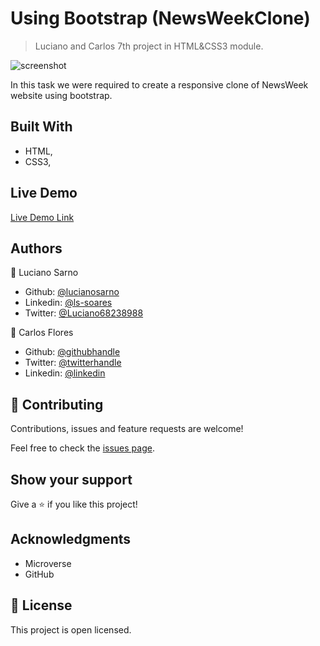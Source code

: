 # Using Bootstrap (NewsWeekClone)

> Luciano and Carlos 7th project in HTML&CSS3 module.

![screenshot](/resources/screenshot.png)

In this task we were required to create a responsive clone of NewsWeek website using bootstrap.

## Built With

- HTML,
- CSS3,

## Live Demo

[Live Demo Link](https://rawcdn.githack.com/lucianosarno/newsWeekClon/f9a3ae14ea401c79c5dac801924a63cb229bce96/index.html)

## Authors

👤 Luciano Sarno

- Github: [@lucianosarno](https://github.com/lucianosarno)
- Linkedin: [@ls-soares](https://www.linkedin.com/in/ls-soares/)
- Twitter: [@Luciano68238988](https://twitter.com/Luciano68238988)

👤 Carlos Flores

- Github: [@githubhandle](https://github.com/carlos-ssh)
- Twitter: [@twitterhandle]()
- Linkedin: [@linkedin]()

## 🤝 Contributing

Contributions, issues and feature requests are welcome!

Feel free to check the [issues page](issues/).

## Show your support

Give a ⭐️ if you like this project!

## Acknowledgments

- Microverse
- GitHub

## 📝 License

This project is open licensed.
